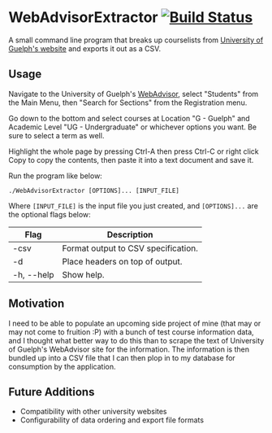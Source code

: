 # WebAdvisorExtractor [![Build Status](https://travis-ci.org/Coteh/WebAdvisorExtractor.svg?branch=master)](https://travis-ci.org/Coteh/WebAdvisorExtractor)

A small command line program that breaks up courselists from [University of Guelph's website](http://www.uoguelph.ca/) and exports it out as a CSV.

## Usage

Navigate to the University of Guelph's [WebAdvisor](https://webadvisor.uoguelph.ca/WebAdvisor/WebAdvisor), select "Students" from the Main Menu, then "Search for Sections" from the Registration menu.

Go down to the bottom and select courses at Location "G - Guelph" and Academic Level "UG - Undergraduate" or whichever options you want. Be sure to select a term as well.

Highlight the whole page by pressing Ctrl-A then press Ctrl-C or right click Copy to copy the contents, then paste it into a text document and save it.

Run the program like below:

`./WebAdvisorExtractor [OPTIONS]... [INPUT_FILE]`

Where `[INPUT_FILE]` is the input file you just created, and `[OPTIONS]...` are the optional flags below:  

| Flag              | Description                         |
| ------------------|-------------------------------------|
| -csv              | Format output to CSV specification. |
| -d                | Place headers on top of output.     |
| -h, --help        | Show help.                          |

## Motivation

I need to be able to populate an upcoming side project of mine (that may or may not come to fruition :P) with a bunch of test course information data, and I thought what better way to do this than to scrape the text of University of Guelph's WebAdvisor site for the information. The information is then bundled up into a CSV file that I can then plop in to my database for consumption by the application.

## Future Additions
- Compatibility with other university websites
- Configurability of data ordering and export file formats
